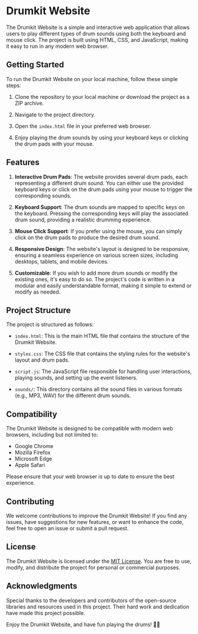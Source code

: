 # Drumkit Website

The Drumkit Website is a simple and interactive web application that allows users to play different types of drum sounds using both the keyboard and mouse click. The project is built using HTML, CSS, and JavaScript, making it easy to run in any modern web browser.

## Getting Started

To run the Drumkit Website on your local machine, follow these simple steps:

1. Clone the repository to your local machine or download the project as a ZIP archive.

2. Navigate to the project directory.

3. Open the `index.html` file in your preferred web browser.

4. Enjoy playing the drum sounds by using your keyboard keys or clicking the drum pads with your mouse.

## Features

1. **Interactive Drum Pads**: The website provides several drum pads, each representing a different drum sound. You can either use the provided keyboard keys or click on the drum pads using your mouse to trigger the corresponding sounds.

2. **Keyboard Support**: The drum sounds are mapped to specific keys on the keyboard. Pressing the corresponding keys will play the associated drum sound, providing a realistic drumming experience.

3. **Mouse Click Support**: If you prefer using the mouse, you can simply click on the drum pads to produce the desired drum sound.

4. **Responsive Design**: The website's layout is designed to be responsive, ensuring a seamless experience on various screen sizes, including desktops, tablets, and mobile devices.

5. **Customizable**: If you wish to add more drum sounds or modify the existing ones, it's easy to do so. The project's code is written in a modular and easily understandable format, making it simple to extend or modify as needed.

## Project Structure

The project is structured as follows:

- `index.html`: This is the main HTML file that contains the structure of the Drumkit Website.

- `styles.css`: The CSS file that contains the styling rules for the website's layout and drum pads.

- `script.js`: The JavaScript file responsible for handling user interactions, playing sounds, and setting up the event listeners.

- `sounds/`: This directory contains all the sound files in various formats (e.g., MP3, WAV) for the different drum sounds.

## Compatibility

The Drumkit Website is designed to be compatible with modern web browsers, including but not limited to:

- Google Chrome
- Mozilla Firefox
- Microsoft Edge
- Apple Safari

Please ensure that your web browser is up to date to ensure the best experience.

## Contributing

We welcome contributions to improve the Drumkit Website! If you find any issues, have suggestions for new features, or want to enhance the code, feel free to open an issue or submit a pull request.

## License

The Drumkit Website is licensed under the [MIT License](LICENSE). You are free to use, modify, and distribute the project for personal or commercial purposes.

## Acknowledgments

Special thanks to the developers and contributors of the open-source libraries and resources used in this project. Their hard work and dedication have made this project possible.

Enjoy the Drumkit Website, and have fun playing the drums! 🥁🎵
